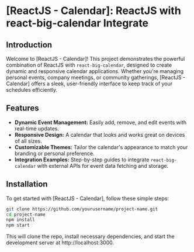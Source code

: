 # [ReactJS - Calendar]: ReactJS with react-big-calendar Integrate

## Introduction

Welcome to [ReactJS - Calendar]! This project demonstrates the powerful combination of ReactJS with `react-big-calendar`, designed to create dynamic and responsive calendar applications. Whether you're managing personal events, company meetings, or community gatherings, [ReactJS - Calendar] offers a sleek, user-friendly interface to keep track of your schedules efficiently.

## Features

- **Dynamic Event Management:** Easily add, remove, and edit events with real-time updates.
- **Responsive Design:** A calendar that looks and works great on devices of all sizes.
- **Customizable Themes:** Tailor the calendar's appearance to match your branding or personal preference.
- **Integration Examples:** Step-by-step guides to integrate `react-big-calendar` with external APIs for event data fetching and storage.

## Installation

To get started with [ReactJS - Calendar], follow these simple steps:

```bash
git clone https://github.com/yourusername/project-name.git
cd project-name
npm install
npm start
```

This will clone the repo, install necessary dependencies, and start the development server at http://localhost:3000.
